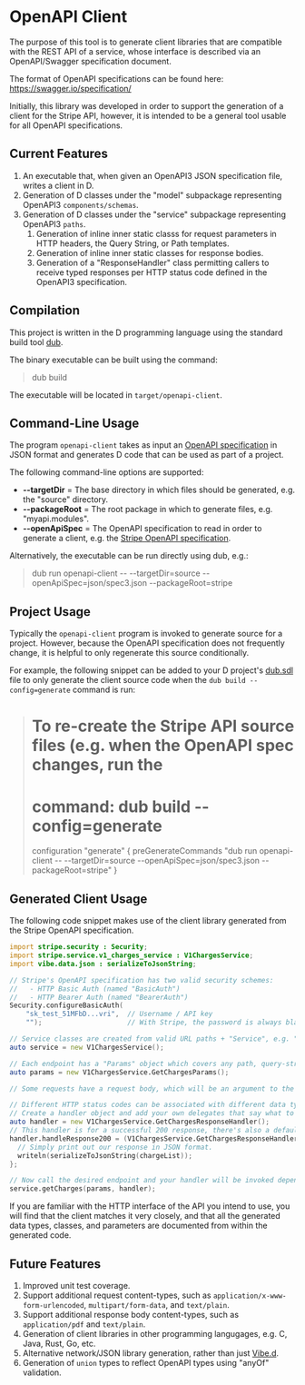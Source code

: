 # OpenAPI Client

The purpose of this tool is to generate client libraries that are compatible with the REST API of a
service, whose interface is described via an OpenAPI/Swagger specification document.

The format of OpenAPI specifications can be found here:
https://swagger.io/specification/

Initially, this library was developed in order to support the generation of a client for the Stripe
API, however, it is intended to be a general tool usable for all OpenAPI specifications.

## Current Features

1. An executable that, when given an OpenAPI3 JSON specification file, writes a client in D.
2. Generation of D classes under the "model" subpackage representing OpenAPI3 `components/schemas`.
3. Generation of D classes under the "service" subpackage representing OpenAPI3 `paths`.
   1. Generation of inline inner static classs for request parameters in HTTP headers, the Query
      String, or Path templates.
   2. Generation of inline inner static classes for response bodies.
   3. Generation of a "ResponseHandler" class permitting callers to receive typed responses per HTTP
      status code defined in the OpenAPI3 specification.

## Compilation

This project is written in the D programming language using the standard build tool
[dub](https://code.dlang.org/).

The binary executable can be built using the command:
> dub build

The executable will be located in `target/openapi-client`.

## Command-Line Usage

The program `openapi-client` takes as input an [OpenAPI
specification](https://swagger.io/specification/) in JSON format and generates D code that can be
used as part of a project.

The following command-line options are supported:
- **--targetDir** = The base directory in which files should be generated, e.g. the "source" directory.
- **--packageRoot** = The root package in which to generate files, e.g. "myapi.modules".
- **--openApiSpec** = The OpenAPI specification to read in order to generate a client, e.g. the [Stripe
  OpenAPI specification](https://github.com/stripe/openapi/blob/master/openapi/spec3.json).

Alternatively, the executable can be run directly using dub, e.g.:
> dub run openapi-client -- --targetDir=source --openApiSpec=json/spec3.json --packageRoot=stripe

## Project Usage

Typically the `openapi-client` program is invoked to generate source for a project. However, because
the OpenAPI specification does not frequently change, it is helpful to only regenerate this source
conditionally.

For example, the following snippet can be added to your D project's
[dub.sdl](https://dub.pm/package-format-sdl) file to only generate the client source code when the
`dub build --config=generate` command is run:
> # To re-create the Stripe API source files (e.g. when the OpenAPI spec changes, run the
> # command: dub build --config=generate
> configuration "generate" {
>   preGenerateCommands "dub run openapi-client -- --targetDir=source --openApiSpec=json/spec3.json --packageRoot=stripe"
> }

## Generated Client Usage

The following code snippet makes use of the client library generated from the Stripe OpenAPI specification.

``` d
import stripe.security : Security;
import stripe.service.v1_charges_service : V1ChargesService;
import vibe.data.json : serializeToJsonString;

// Stripe's OpenAPI specification has two valid security schemes:
//   - HTTP Basic Auth (named "BasicAuth")
//   - HTTP Bearer Auth (named "BearerAuth")
Security.configureBasicAuth(
    "sk_test_51MFbD...vri",  // Username / API key
    "");                     // With Stripe, the password is always blank.

// Service classes are created from valid URL paths + "Service", e.g. "/v1/charges" => "V1ChargesService".
auto service = new V1ChargesService();

// Each endpoint has a "Params" object which covers any path, query-string, header, or cookie parameters.
auto params = new V1ChargesService.GetChargesParams();

// Some requests have a request body, which will be an argument to the method, e.g. "postCharges".

// Different HTTP status codes can be associated with different data types.
// Create a handler object and add your own delegates that say what to do with each response.
auto handler = new V1ChargesService.GetChargesResponseHandler();
// This handler is for a successful 200 response, there's also a default handler for errors.
handler.handleResponse200 = (V1ChargesService.GetChargesResponseHandler.ChargeList chargeList) {
  // Simply print out our response in JSON format.
  writeln(serializeToJsonString(chargeList));
};

// Now call the desired endpoint and your handler will be invoked depending on the response.
service.getCharges(params, handler);
```

If you are familiar with the HTTP interface of the API you intend to use, you will find that the
client matches it very closely, and that all the generated data types, classes, and parameters are
documented from within the generated code.

## Future Features

1. Improved unit test coverage.
3. Support additional request content-types, such as `application/x-www-form-urlencoded`,
   `multipart/form-data`, and `text/plain`.
4. Support additional response body content-types, such as `application/pdf` and `text/plain`.
5. Generation of client libraries in other programming langugages, e.g. C, Java, Rust, Go, etc.
6. Alternative network/JSON library generation, rather than just [Vibe.d](https://vibed.org/).
7. Generation of `union` types to reflect OpenAPI types using "anyOf" validation.

